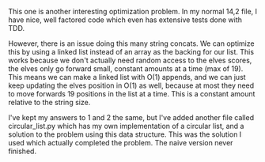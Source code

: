 This one is another interesting optimization problem. In my normal 14,2 file, I have nice, well factored code which even has extensive tests done with TDD.

However, there is an issue doing this many string concats. We can optimize this by using a linked list instead of an array as the backing for our list. This works because we don't actually need random access to the elves scores, the elves only go forward small, constant amounts at a time (max of 19). This means we can make a linked list with O(1) appends, and we can just keep updating the elves position in O(1) as well, because at most they need to move forwards 19 positions in the list at a time. This is a constant amount relative to the string size.

I've kept my answers to 1 and 2 the same, but I've added another file called circular_list.py which has my own implementation of a circular list, and a solution to the problem using this data structure. This was the solution I used which actually completed the problem. The naive version never finished.

